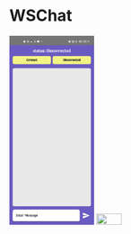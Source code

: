 <H1>WSChat</H1>
<img src = "https://github.com/DeepakGuleria768/WebSocketsInAndroid/blob/master/ImageAssets/imageOne.jpg?raw=true" width = "30%" height = "30%"/>
<img src = "(https://github.com/DeepakGuleria768/WebSocketsInAndroid/blob/master/ImageAssets/image3.jpg?raw=true)" width = "30%" height = "30%"/>

